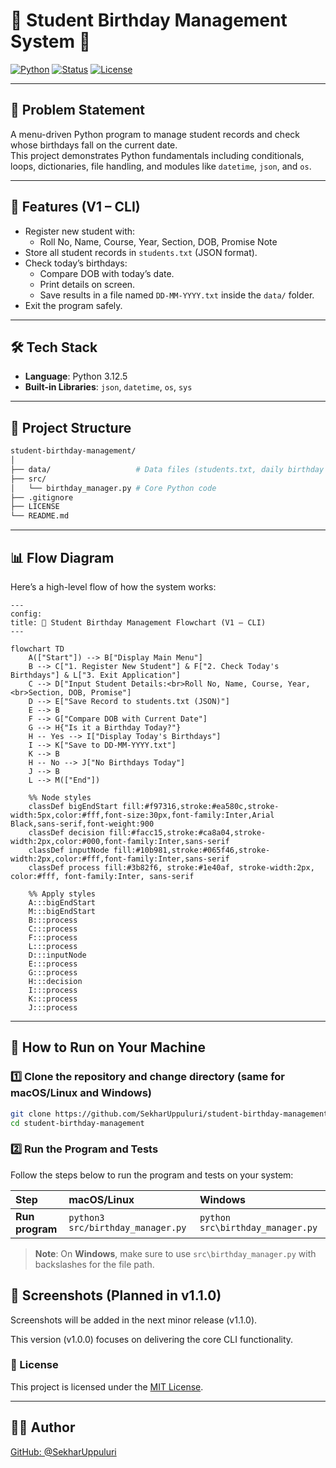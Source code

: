 # 🎂 Student Birthday Management System 🎉

[![Python](https://img.shields.io/badge/Python-3.12.5-blue.svg)](https://www.python.org/)
[![Status](https://img.shields.io/badge/Project-Mini%20Project-success)]()
[![License](https://img.shields.io/badge/License-MIT-green.svg)](LICENSE)

---

## 📌 Problem Statement

A menu-driven Python program to manage student records and check whose birthdays fall on the current date.  
This project demonstrates Python fundamentals including conditionals, loops, dictionaries, file handling, and modules like `datetime`, `json`, and `os`.

---

## 🚀 Features (V1 – CLI)

- Register new student with:
  - Roll No, Name, Course, Year, Section, DOB, Promise Note  
- Store all student records in `students.txt` (JSON format).  
- Check today’s birthdays:
  - Compare DOB with today’s date.  
  - Print details on screen.  
  - Save results in a file named `DD-MM-YYYY.txt` inside the `data/` folder.  
- Exit the program safely.  

---
## 🛠 Tech Stack

- **Language**: Python 3.12.5  
- **Built-in Libraries**: `json`, `datetime`, `os`, `sys`
---

## 📂 Project Structure

```bash
student-birthday-management/
│
├── data/                   # Data files (students.txt, daily birthday lists)
├── src/
│   └── birthday_manager.py # Core Python code
├── .gitignore
├── LICENSE
└── README.md
``` 
---

## 📊 Flow Diagram

Here’s a high-level flow of how the system works:

```mermaid
---
config:
title: 🎂 Student Birthday Management Flowchart (V1 – CLI)
---

flowchart TD
    A(["Start"]) --> B["Display Main Menu"]
    B --> C["1. Register New Student"] & F["2. Check Today's Birthdays"] & L["3. Exit Application"]
    C --> D["Input Student Details:<br>Roll No, Name, Course, Year,<br>Section, DOB, Promise"]
    D --> E["Save Record to students.txt (JSON)"]
    E --> B
    F --> G["Compare DOB with Current Date"]
    G --> H{"Is it a Birthday Today?"}
    H -- Yes --> I["Display Today's Birthdays"]
    I --> K["Save to DD-MM-YYYY.txt"]
    K --> B
    H -- No --> J["No Birthdays Today"]
    J --> B
    L --> M(["End"])

    %% Node styles
    classDef bigEndStart fill:#f97316,stroke:#ea580c,stroke-width:5px,color:#fff,font-size:30px,font-family:Inter,Arial Black,sans-serif,font-weight:900
    classDef decision fill:#facc15,stroke:#ca8a04,stroke-width:2px,color:#000,font-family:Inter,sans-serif
    classDef inputNode fill:#10b981,stroke:#065f46,stroke-width:2px,color:#fff,font-family:Inter,sans-serif
    classDef process fill:#3b82f6, stroke:#1e40af, stroke-width:2px, color:#fff, font-family:Inter, sans-serif

    %% Apply styles
    A:::bigEndStart
    M:::bigEndStart
    B:::process
    C:::process
    F:::process
    L:::process
    D:::inputNode
    E:::process
    G:::process
    H:::decision
    I:::process
    K:::process
    J:::process

```
<!-- <p align="center">
  <img src="docs/Project%20Flow%20Chart%20%5Blec%5D.png" alt="System Flow Diagram" width="600">
</p> -->


---

## 🚀 How to Run on Your Machine

### 1️⃣ Clone the repository and change directory (same for macOS/Linux and Windows)
```bash
git clone https://github.com/SekharUppuluri/student-birthday-management.git
cd student-birthday-management
```

### 2️⃣ Run the Program and Tests

Follow the steps below to run the program and tests on your system:

|   Step       |      macOS/Linux           |       Windows                   |
|:------------- |:--------------------------|:-------------------------------|
| **Run program** | `python3 src/birthday_manager.py`      | `python src\birthday_manager.py`             |

> **Note**: On **Windows**, make sure to use `src\birthday_manager.py` with backslashes for the file path.


## 📸 Screenshots (Planned in v1.1.0)
<!--
- ✅ Full CLI DEMO

![FULL CLI ](Screenshots/FULL%20CLI.png)

- 📝 Register a Student
  
![Register a Student](Screenshots/Registration_Section.png)

- 🎉 Check Today’s Birthdays

![Check Today’s Birthdays](Screenshots/Check_Birthdays_Section.png)

- ❌ Exit 

![Exit from program](Screenshots/Exit.png)
-->
Screenshots will be added in the next minor release (v1.1.0).

This version (v1.0.0) focuses on delivering the core CLI functionality.


### 📜 License  
This project is licensed under the [MIT License](LICENSE).

---

## 🧑‍💻 Author  
[GitHub: @SekharUppuluri](https://github.com/SekharUppuluri)


